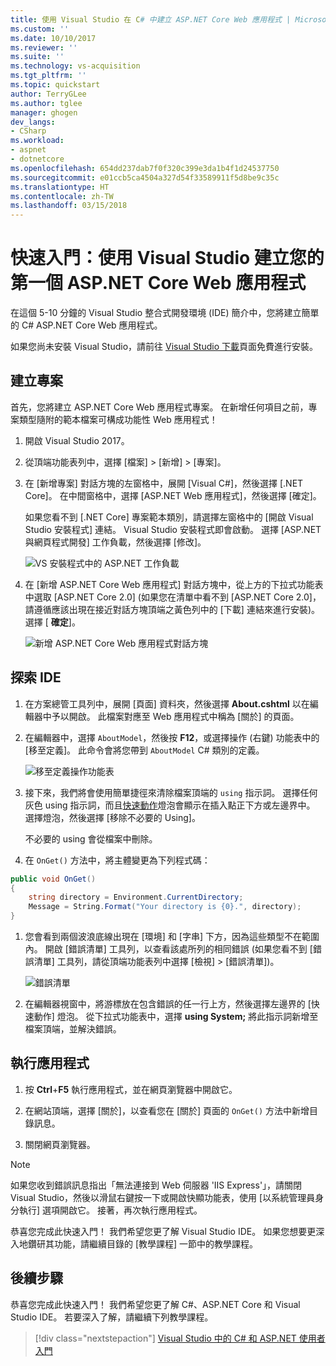 ```yaml
---
title: 使用 Visual Studio 在 C# 中建立 ASP.NET Core Web 應用程式 | Microsoft Docs
ms.custom: ''
ms.date: 10/10/2017
ms.reviewer: ''
ms.suite: ''
ms.technology: vs-acquisition
ms.tgt_pltfrm: ''
ms.topic: quickstart
author: TerryGLee
ms.author: tglee
manager: ghogen
dev_langs:
- CSharp
ms.workload:
- aspnet
- dotnetcore
ms.openlocfilehash: 654dd237dab7f0f320c399e3da1b4f1d24537750
ms.sourcegitcommit: e01ccb5ca4504a327d54f33589911f5d8be9c35c
ms.translationtype: HT
ms.contentlocale: zh-TW
ms.lasthandoff: 03/15/2018
---
```

# <a name="quickstart-use-visual-studio-to-create-your-first-aspnet-core-web-app"></a>快速入門：使用 Visual Studio 建立您的第一個 ASP.NET Core Web 應用程式

在這個 5-10 分鐘的 Visual Studio 整合式開發環境 (IDE) 簡介中，您將建立簡單的 C# ASP.NET Core Web 應用程式。

如果您尚未安裝 Visual Studio，請前往 [Visual Studio 下載](https://aka.ms/vsdownload?utm_source=mscom&utm_campaign=msdocs)頁面免費進行安裝。

## <a name="create-a-project"></a>建立專案

首先，您將建立 ASP.NET Core Web 應用程式專案。 在新增任何項目之前，專案類型隨附的範本檔案可構成功能性 Web 應用程式！

1. 開啟 Visual Studio 2017。

1. 從頂端功能表列中，選擇 [檔案] > [新增] > [專案]。

1. 在 [新增專案] 對話方塊的左窗格中，展開 [Visual C#]，然後選擇 [.NET Core]。 在中間窗格中，選擇 [ASP.NET Web 應用程式]，然後選擇 [確定]。

     如果您看不到 [.NET Core] 專案範本類別，請選擇左窗格中的 [開啟 Visual Studio 安裝程式] 連結。 Visual Studio 安裝程式即會啟動。 選擇 [ASP.NET 與網頁程式開發] 工作負載，然後選擇 [修改]。

     ![VS 安裝程式中的 ASP.NET 工作負載](../ide/media/quickstart-aspnet-workload.png)

1. 在 [新增 ASP.NET Core Web 應用程式] 對話方塊中，從上方的下拉式功能表中選取 [ASP.NET Core 2.0]  (如果您在清單中看不到 [ASP.NET Core 2.0]，請遵循應該出現在接近對話方塊頂端之黃色列中的 [下載] 連結來進行安裝)。選擇 [ **確定**]。

   ![新增 ASP.NET Core Web 應用程式對話方塊](../ide/media/quickstart-aspnet-core20.png)

## <a name="explore-the-ide"></a>探索 IDE

1. 在方案總管工具列中，展開 [頁面] 資料夾，然後選擇 **About.cshtml** 以在編輯器中予以開啟。 此檔案對應至 Web 應用程式中稱為 [關於] 的頁面。

1. 在編輯器中，選擇 `AboutModel`，然後按 **F12**，或選擇操作 (右鍵) 功能表中的 [移至定義]。 此命令會將您帶到 `AboutModel` C# 類別的定義。

   ![移至定義操作功能表](../ide/media/quickstart-aspnet-gotodefinition.png)

1. 接下來，我們將會使用簡單捷徑來清除檔案頂端的 `using` 指示詞。 選擇任何灰色 using 指示詞，而且[快速動作](../ide/quick-actions.md)燈泡會顯示在插入點正下方或左邊界中。 選擇燈泡，然後選擇 [移除不必要的 Using]。

     不必要的 using 會從檔案中刪除。

1. 在 `OnGet()` 方法中，將主體變更為下列程式碼：

 ```csharp
 public void OnGet()
 {
     string directory = Environment.CurrentDirectory;
     Message = String.Format("Your directory is {0}.", directory);
 }
 ```

1. 您會看到兩個波浪底線出現在 [環境] 和 [字串] 下方，因為這些類型不在範圍內。 開啟 [錯誤清單] 工具列，以查看該處所列的相同錯誤  (如果您看不到 [錯誤清單] 工具列，請從頂端功能表列中選擇 [檢視] > [錯誤清單])。

   ![錯誤清單](../ide/media/quickstart-aspnet-errorlist.png)

1. 在編輯器視窗中，將游標放在包含錯誤的任一行上方，然後選擇左邊界的 [快速動作] 燈泡。 從下拉式功能表中，選擇 **using System;** 將此指示詞新增至檔案頂端，並解決錯誤。

## <a name="run-the-application"></a>執行應用程式

1. 按 **Ctrl**+**F5** 執行應用程式，並在網頁瀏覽器中開啟它。

1. 在網站頂端，選擇 [關於]，以查看您在 [關於] 頁面的 `OnGet()` 方法中新增目錄訊息。

1. 關閉網頁瀏覽器。

> [!NOTE]
> 如果您收到錯誤訊息指出「無法連接到 Web 伺服器 'IIS Express'」，請關閉 Visual Studio，然後以滑鼠右鍵按一下或開啟快顯功能表，使用 [以系統管理員身分執行] 選項開啟它。 接著，再次執行應用程式。

恭喜您完成此快速入門！ 我們希望您更了解 Visual Studio IDE。 如果您想要更深入地鑽研其功能，請繼續目錄的 [教學課程] 一節中的教學課程。

## <a name="next-steps"></a>後續步驟
恭喜您完成此快速入門！ 我們希望您更了解 C#、ASP.NET Core 和 Visual Studio IDE。 若要深入了解，請繼續下列教學課程。

> [!div class="nextstepaction"]
> [Visual Studio 中的 C# 和 ASP.NET 使用者入門](tutorial-csharp-aspnet-core.md)
